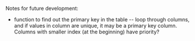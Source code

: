 Notes for future development:
- function to find out the primary key in the table
-- loop through columns, and if values in column are unique, it may be a primary key column.  Columns with smaller index (at the beginning) have priority?